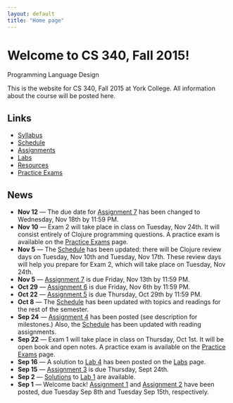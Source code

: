 ```yaml
---
layout: default
title: "Home page"
---
```


# Welcome to CS 340, Fall 2015!

<div id="subtitle">Programming Language Design</div>

This is the website for CS 340, Fall 2015 at York College.  All information about the course will be posted here.

## Links

* [Syllabus](syllabus.html)
* [Schedule](schedule.html)
* [Assignments](assign/index.html)
* [Labs](labs/index.html)
* [Resources](resources/index.html)
* [Practice Exams](practice/index.html)

## News

* **Nov 12** &mdash; The due date for [Assignment 7](assign/assign07.html) has been changed to Wednesday, Nov 18th by 11:59 PM.
* **Nov 10** &mdash; Exam 2 will take place in class on Tuesday, Nov 24th.  It will consist entirely of Clojure programming questions.  A practice exam is available on the [Practice Exams](practice/index.html) page.
* **Nov 5** &mdash; The [Schedule](schedule.html) has been updated: there will be Clojure review days on Tuesday, Nov 10th and Tuesday, Nov 17th.  These review days will help you prepare for Exam 2, which will take place on Tuesday, Nov 24th.
* **Nov 5** &mdash; [Assignment 7](assign/assign07.html) is due Friday, Nov 13th by 11:59 PM.
* **Oct 29** &mdash; [Assignment 6](assign/assign06.html) is due Friday, Nov 6th by 11:59 PM.
* **Oct 22** &mdash; [Assignment 5](assign/assign05.html) is due Thursday, Oct 29th by 11:59 PM.
* **Oct 8** &mdash; The [Schedule](schedule.html) has been updated with topics and readings for the rest of the semester.
* **Sep 24** &mdash; [Assignment 4](assign/assign04.html) has been posted (see description for milestones.)  Also, the [Schedule](schedule.html) has been updated with reading assignments.
* **Sep 22** &mdash; Exam 1 will take place in class on Thursday, Oct 1st.  It will be open book and open notes.  A practice exam is available on the [Practice Exams](practice/index.html) page.
* **Sep 16** &mdash; A solution to [Lab 4](labs/lab04.html) has been posted on the [Labs](labs/index.html) page.
* **Sep 15** &mdash; [Assignment 3](assign/assign03.html) is due Thursday, Sept 24th.
* **Sep 2** &mdash; [Solutions](labs/lab01soln.html) to [Lab 1](labs/lab01.html) are available.
* **Sep 1** &mdash; Welcome back!  [Assignment 1](assign/assign01.html) and [Assignment 2](assign/assign02.html) have been posted, due Tuesday Sep 8th and Tuesday Sep 15th, respectively.
